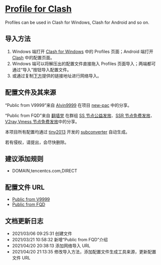 # [Profile for Clash](https://github.com/Shuery-Shuai/Profiles_for_Clash "Github@Shuery-Shuai/Profiles_for_Clash")

Profiles can be used in Clash for Windows, Clash for Android and so on.

## 导入方法

1. Windows 端打开 [Clash for Windows](https://github.com/Fndroid/clash_for_windows_pkg "Fndroid/clash_for_windows_pkg") 中的 Profiles 页面；Android 端打开 [Clash](https://github.com/Kr328/ClashForAndroid "Kr328/ClashForAndroid") 中的配置页面。
2. Windows 端可以将解压出的配置文件直接拖入 Profiles 页面导入；两端都可通过“导入”按钮导入配置文件。
3. 或通过复制[下方](##-配置文件-URL "配置文件 URL")提供的链接地址进行网络导入。

## 配置文件及其来源

“Public from V9999”来自 [Alvin9999](https://github.com/Alvin9999 "Github@Alvin9999") 在项目 [new-pac](https://github.com/Alvin9999/new-pac "Github@Alvin9999/new-pac") 中的分享。

“Public from FQD”来自 [翻墙党](https://fanqiangdang.com "翻墙党社区") 在群组 [SS 节点公益发放](https://t.me/ssList "Telegram@ssList")、[SSR 节点免费发放](https://t.me/ssrList "Telegram@ssrList")、[V2ray,Vmess 节点免费发放](https://t.me/V2List "Telegram@V2List")中的分享。

本项目所有配置均通过 [tiny2013](https://github.com/tindy2013 "Github@tiny2013") 开发的 [subconverter](https://github.com/tindy2013/subconverter "Github@tiny2013/subconverter") 自动生成。

若有侵权，请提出，会尽快删除。

## 建议添加规则

- DOMAIN,tencentcs.com,DIRECT

## 配置文件 URL

- [Public from V9999](https://raw.githubusercontent.com/Shuery-Shuai/Profiles_for_Clash/main/Profiles/Pubic%20from%20V9999.yml "链接（右击后选择“复制链接”）")
- [Public from FQD](https://raw.githubusercontent.com/Shuery-Shuai/Profiles_for_Clash/main/Profiles/Pubilc%20from%20FQD.yml "链接（右击后选择“复制链接”）")

## 文档更新日志

- 2021/03/06 09:25:31 创建文件
- 2021/03/21 10:58:32 新增“Public from FQD”介绍
- 2021/04/20 20:38:13 添加网络导入 URL
- 2021/04/20 21:13:35 修改导入方法，添加配置文件生成工具来源，更新配置文件 URL
